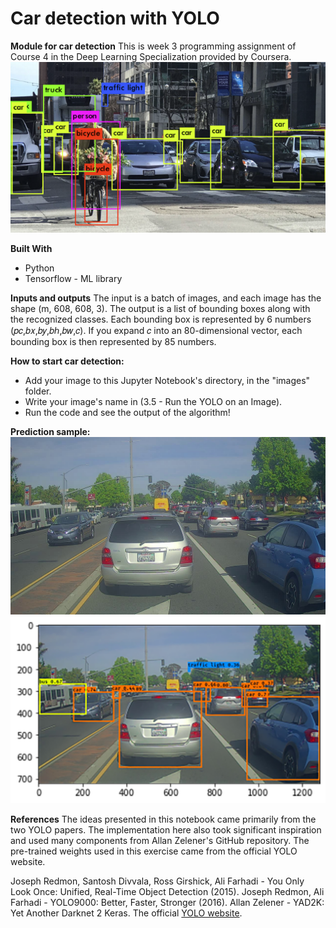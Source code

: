 # Car detection with YOLO
**Module for car detection**
This is week 3 programming assignment of Course 4 in the Deep Learning Specialization provided by Coursera.
![Screenshot 1](/images/preview.png)

**Built With**
- Python
- Tensorflow - ML library

**Inputs and outputs**
The input is a batch of images, and each image has the shape (m, 608, 608, 3).
The output is a list of bounding boxes along with the recognized classes. Each bounding box is represented by 6 numbers (𝑝𝑐,𝑏𝑥,𝑏𝑦,𝑏ℎ,𝑏𝑤,𝑐). If you expand 𝑐 into an 80-dimensional vector, each bounding box is then represented by 85 numbers. 

**How to start car detection:**
- Add your image to this Jupyter Notebook's directory, in the "images" folder.
- Write your image's name in (3.5 - Run the YOLO on an Image).
- Run the code and see the output of the algorithm!

**Prediction sample:**
![Screenshot 1](/images/test.jpg)
![Screenshot 2](/images/preview2.png)

**References**
The ideas presented in this notebook came primarily from the two YOLO papers. The implementation here also took significant inspiration and used many components from Allan Zelener's GitHub repository. The pre-trained weights used in this exercise came from the official YOLO website.

Joseph Redmon, Santosh Divvala, Ross Girshick, Ali Farhadi - You Only Look Once: Unified, Real-Time Object Detection (2015).
Joseph Redmon, Ali Farhadi - YOLO9000: Better, Faster, Stronger (2016).
Allan Zelener - YAD2K: Yet Another Darknet 2 Keras.
The official [YOLO website](https://pjreddie.com/darknet/yolo/).